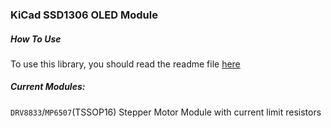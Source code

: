 ### KiCad SSD1306 OLED Module

##### How To Use
To use this library, you should read the readme file [here](https://github.com/the-this-pointer/kicad-my-libraries)

##### Current Modules:
`DRV8833`/`MP6507`(TSSOP16) Stepper Motor Module with current limit resistors
